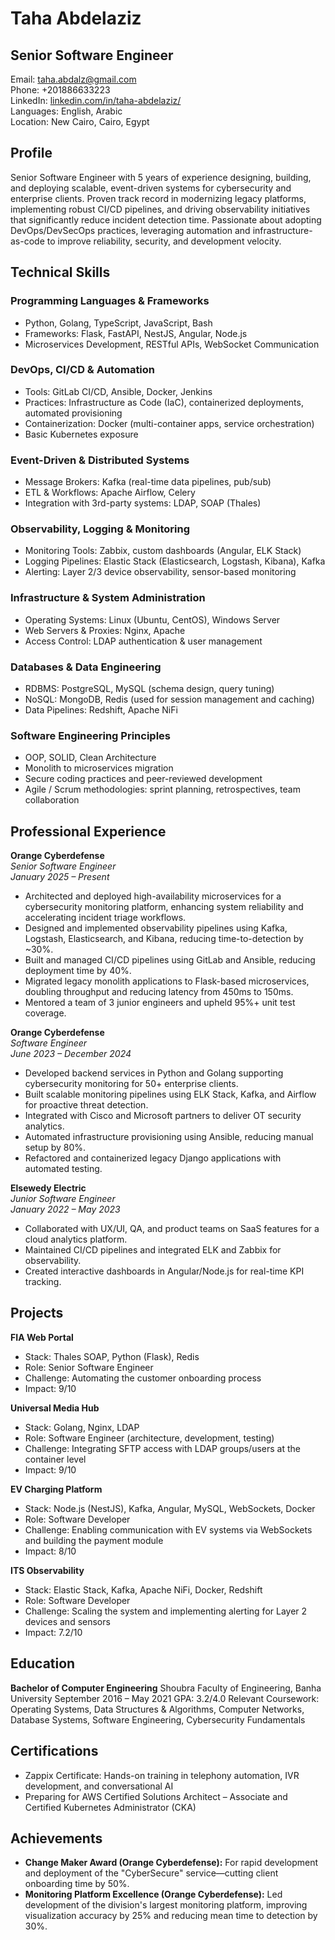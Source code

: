 # **Taha Abdelaziz**
## Senior Software Engineer  
Email: [taha.abdalz@gmail.com](mailto:taha.abdalz@gmail.com)  
Phone: +201886633223  
LinkedIn: [linkedin.com/in/taha-abdelaziz/](linkedin.com/in/taha-abdelaziz/)  
Languages: English, Arabic  
Location: New Cairo, Cairo, Egypt

## Profile

Senior Software Engineer with 5 years of experience designing, building, and deploying scalable, event-driven systems for cybersecurity and enterprise clients. Proven track record in modernizing legacy platforms, implementing robust CI/CD pipelines, and driving observability initiatives that significantly reduce incident detection time. Passionate about adopting DevOps/DevSecOps practices, leveraging automation and infrastructure-as-code to improve reliability, security, and development velocity.

## Technical Skills

### Programming Languages & Frameworks

* Python, Golang, TypeScript, JavaScript, Bash
* Frameworks: Flask, FastAPI, NestJS, Angular, Node.js
* Microservices Development, RESTful APIs, WebSocket Communication

### DevOps, CI/CD & Automation

* Tools: GitLab CI/CD, Ansible, Docker, Jenkins
* Practices: Infrastructure as Code (IaC), containerized deployments, automated provisioning
* Containerization: Docker (multi-container apps, service orchestration)
* Basic Kubernetes exposure

### Event-Driven & Distributed Systems

* Message Brokers: Kafka (real-time data pipelines, pub/sub)
* ETL & Workflows: Apache Airflow, Celery
* Integration with 3rd-party systems: LDAP, SOAP (Thales)

### Observability, Logging & Monitoring

* Monitoring Tools: Zabbix, custom dashboards (Angular, ELK Stack)
* Logging Pipelines: Elastic Stack (Elasticsearch, Logstash, Kibana), Kafka
* Alerting: Layer 2/3 device observability, sensor-based monitoring

### Infrastructure & System Administration

* Operating Systems: Linux (Ubuntu, CentOS), Windows Server
* Web Servers & Proxies: Nginx, Apache
* Access Control: LDAP authentication & user management

### Databases & Data Engineering

* RDBMS: PostgreSQL, MySQL (schema design, query tuning)
* NoSQL: MongoDB, Redis (used for session management and caching)
* Data Pipelines: Redshift, Apache NiFi

### Software Engineering Principles

* OOP, SOLID, Clean Architecture
* Monolith to microservices migration
* Secure coding practices and peer-reviewed development
* Agile / Scrum methodologies: sprint planning, retrospectives, team collaboration

## Professional Experience

**Orange Cyberdefense**  
*Senior Software Engineer*  
*January 2025 – Present*

* Architected and deployed high-availability microservices for a cybersecurity monitoring platform, enhancing system reliability and accelerating incident triage workflows.
* Designed and implemented observability pipelines using Kafka, Logstash, Elasticsearch, and Kibana, reducing time-to-detection by \~30%.
* Built and managed CI/CD pipelines using GitLab and Ansible, reducing deployment time by 40%.
* Migrated legacy monolith applications to Flask-based microservices, doubling throughput and reducing latency from 450ms to 150ms.
* Mentored a team of 3 junior engineers and upheld 95%+ unit test coverage.

**Orange Cyberdefense**  
*Software Engineer*  
*June 2023 – December 2024*

* Developed backend services in Python and Golang supporting cybersecurity monitoring for 50+ enterprise clients.
* Built scalable monitoring pipelines using ELK Stack, Kafka, and Airflow for proactive threat detection.
* Integrated with Cisco and Microsoft partners to deliver OT security analytics.
* Automated infrastructure provisioning using Ansible, reducing manual setup by 80%.
* Refactored and containerized legacy Django applications with automated testing.

**Elsewedy Electric**  
*Junior Software Engineer*  
*January 2022 – May 2023*  

* Collaborated with UX/UI, QA, and product teams on SaaS features for a cloud analytics platform.
* Maintained CI/CD pipelines and integrated ELK and Zabbix for observability.
* Created interactive dashboards in Angular/Node.js for real-time KPI tracking.

## Projects

**FIA Web Portal**

* Stack: Thales SOAP, Python (Flask), Redis
* Role: Senior Software Engineer
* Challenge: Automating the customer onboarding process
* Impact: 9/10

**Universal Media Hub**

* Stack: Golang, Nginx, LDAP
* Role: Software Engineer (architecture, development, testing)
* Challenge: Integrating SFTP access with LDAP groups/users at the container level
* Impact: 9/10

**EV Charging Platform**

* Stack: Node.js (NestJS), Kafka, Angular, MySQL, WebSockets, Docker
* Role: Software Developer
* Challenge: Enabling communication with EV systems via WebSockets and building the payment module
* Impact: 8/10

**ITS Observability**

* Stack: Elastic Stack, Kafka, Apache NiFi, Docker, Redshift
* Role: Software Developer
* Challenge: Scaling the system and implementing alerting for Layer 2 devices and sensors
* Impact: 7.2/10

## Education

**Bachelor of Computer Engineering**
Shoubra Faculty of Engineering, Banha University
September 2016 – May 2021
GPA: 3.2/4.0
Relevant Coursework: Operating Systems, Data Structures & Algorithms, Computer Networks, Database Systems, Software Engineering, Cybersecurity Fundamentals

## Certifications

* Zappix Certificate: Hands-on training in telephony automation, IVR development, and conversational AI
* Preparing for AWS Certified Solutions Architect – Associate and Certified Kubernetes Administrator (CKA)

## Achievements

* **Change Maker Award (Orange Cyberdefense):** For rapid development and deployment of the "CyberSecure" service—cutting client onboarding time by 50%.
* **Monitoring Platform Excellence (Orange Cyberdefense):** Led development of the division's largest monitoring platform, improving visualization accuracy by 25% and reducing mean time to detection by 30%.
